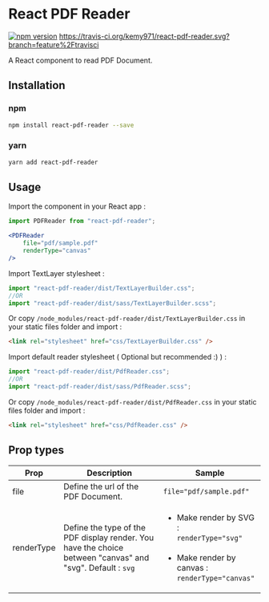 # React PDF Reader
[![npm version](https://badge.fury.io/js/react-pdf-reader.svg)](https://badge.fury.io/js/react-pdf-reader)
https://travis-ci.org/kemy971/react-pdf-reader.svg?branch=feature%2Ftravisci

A React component to read PDF Document.

## Installation

### npm

```bash
npm install react-pdf-reader --save
```

### yarn

```bash
yarn add react-pdf-reader
```

## Usage
Import the component in your React app :
```js
import PDFReader from "react-pdf-reader";
```

```jsx
<PDFReader
    file="pdf/sample.pdf"
    renderType="canvas"
/>
```

Import TextLayer stylesheet : 
```js
import "react-pdf-reader/dist/TextLayerBuilder.css";
//OR 
import "react-pdf-reader/dist/sass/TextLayerBuilder.scss";
```
Or copy `/node_modules/react-pdf-reader/dist/TextLayerBuilder.css` in your static files folder and import :
```html
<link rel="stylesheet" href="css/TextLayerBuilder.css" />
```

Import default reader stylesheet ( Optional but recommended :) )  : 
```js
import "react-pdf-reader/dist/PdfReader.css";
//OR 
import "react-pdf-reader/dist/sass/PdfReader.scss";
```
Or copy `/node_modules/react-pdf-reader/dist/PdfReader.css` in your static files folder and import :
```html
<link rel="stylesheet" href="css/PdfReader.css" />
```

## Prop types
Prop|Description|Sample
 --- | --- | ---
file| Define the url of the PDF Document.|`file="pdf/sample.pdf"`
renderType| Define the type of the PDF display render. You have the choice between "canvas" and "svg". Default : `svg`|<ul><li> Make render by SVG :<br/> `renderType="svg"`</li><br/><li>Make render by canvas : <br/> `renderType="canvas"`</li></ul>
